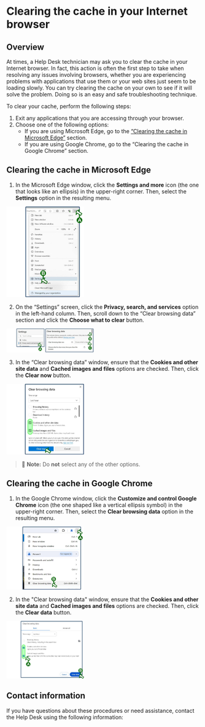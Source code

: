 # Clearing the cache in your Internet browser
## Overview
At times, a Help Desk technician may ask you to clear the cache in your Internet browser. In fact, this action is often the first step to take when resolving any issues involving browsers, whether you are experiencing problems with applications that use them or your web sites just seem to be loading slowly. You can try clearing the cache on your own to see if it will solve the problem. Doing so is an easy and safe troubleshooting technique.  

To clear your cache, perform the following steps:
1. Exit any applications that you are accessing through your browser.
2. Choose one of the following options:
    - If you are using Microsoft Edge, go to the [“Clearing the cache in Microsoft Edge”](https://github.com/kgulotta/Kenneth-Gulotta-Portfolio/blob/main/03-Clearing-Internet-Cache.md#clearing-the-cache-in-microsoft-edge) section.
    - If you are using Google Chrome, go to the “Clearing the cache in Google Chrome” section.

## Clearing the cache in Microsoft Edge
1. In the Microsoft Edge window, click the **Settings and more** icon (the one that looks like an ellipsis) in the upper-right corner. Then, select the **Settings** option in the resulting menu.
  <img src="https://github.com/kgulotta/Kenneth-Gulotta-Portfolio/blob/main/Graphics/Clearing-Cache/01-access-Edge-settings.jpeg" alt="The 'Settings' option in Edge" style="width:40%; height:auto;">

2. On the “Settings” screen, click the **Privacy, search, and services** option in the left-hand column. Then, scroll down to the “Clear browsing data” section and click the **Choose what to clear** button.
  <img src="https://github.com/kgulotta/Kenneth-Gulotta-Portfolio/blob/main/Graphics/Clearing-Cache/02-access-Choose-what-to-clear.jpeg" alt="The 'Choose what to clear' button in Edge settings" style="width:45%; height:auto;">

3. In the “Clear browsing data” window, ensure that the **Cookies and other site data** and **Cached images and files** options are checked. Then, click the **Clear now** button.
  <img src="https://github.com/kgulotta/Kenneth-Gulotta-Portfolio/blob/main/Graphics/Clearing-Cache/03-clear-now-button.jpeg" alt="The Edge 'Clear browsing data' window" style="width:40%; height:auto;">

  > :memo: **Note:** Do **not** select any of the other options.

## Clearing the cache in Google Chrome
1. In the Google Chrome window, click the **Customize and control Google Chrome** icon (the one shaped like a vertical ellipsis symbol) in the upper-right corner. Then, select the **Clear browsing data** option in the resulting menu.
  <img src="https://github.com/kgulotta/Kenneth-Gulotta-Portfolio/blob/main/Graphics/Clearing-Cache/04-access-Chrome-clear-browsing.jpeg" alt="The 'Customize and control Google Chrome' icon" style="width:40%; height:auto;">

2. In the "Clear browsing data" window, ensure that the **Cookies and other site data** and **Cached images and files** options are checked. Then, click the **Clear data** button.  
  <img src="https://github.com/kgulotta/Kenneth-Gulotta-Portfolio/blob/main/Graphics/Clearing-Cache/05-Chrome-clear-data-button.jpeg" alt="The Chrome 'Clear browsing data' window" style="width:40%; height:auto;">

## Contact information
If you have questions about these procedures or need assistance, contact the Help Desk using the following information:  
